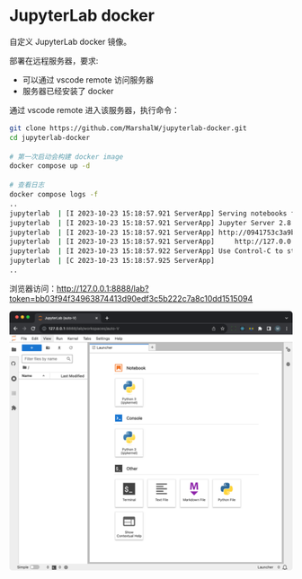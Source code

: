 # JupyterLab docker

自定义 JupyterLab docker 镜像。

部署在远程服务器，要求:

- 可以通过 vscode remote 访问服务器
- 服务器已经安装了 docker

通过 vscode remote 进入该服务器，执行命令：

```bash
git clone https://github.com/MarshalW/jupyterlab-docker.git
cd jupyterlab-docker

# 第一次启动会构建 docker image
docker compose up -d

# 查看日志
docker compose logs -f
..
jupyterlab  | [I 2023-10-23 15:18:57.921 ServerApp] Serving notebooks from local directory: /root/notebook
jupyterlab  | [I 2023-10-23 15:18:57.921 ServerApp] Jupyter Server 2.8.0 is running at:
jupyterlab  | [I 2023-10-23 15:18:57.921 ServerApp] http://0941753c3a9b:8888/lab?token=bb03f94f34963874413d90edf3c5b222c7a8c10dd1515094
jupyterlab  | [I 2023-10-23 15:18:57.921 ServerApp]     http://127.0.0.1:8888/lab?token=bb03f94f34963874413d90edf3c5b222c7a8c10dd1515094
jupyterlab  | [I 2023-10-23 15:18:57.922 ServerApp] Use Control-C to stop this server and shut down all kernels (twice to skip confirmation).
jupyterlab  | [C 2023-10-23 15:18:57.925 ServerApp] 
..
```

浏览器访问：http://127.0.0.1:8888/lab?token=bb03f94f34963874413d90edf3c5b222c7a8c10dd1515094

![](./JupyterLab__auto-V_.png)

